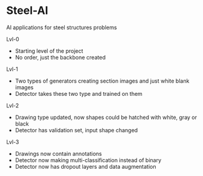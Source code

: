 # Steel-AI
 AI applications for steel structures problems

 Lvl-0
 - Starting level of the project
 - No order, just the backbone created
 
 Lvl-1
 - Two types of generators creating section images and just white blank images
 - Detector takes these two type and trained on them
 
 Lvl-2
 - Drawing type updated, now shapes could be hatched with white, gray or black
 - Detector has validation set, input shape changed
 
 Lvl-3
 - Drawings now contain annotations
 - Detector now making multi-classification instead of binary
 - Detector now has dropout layers and data augmentation
